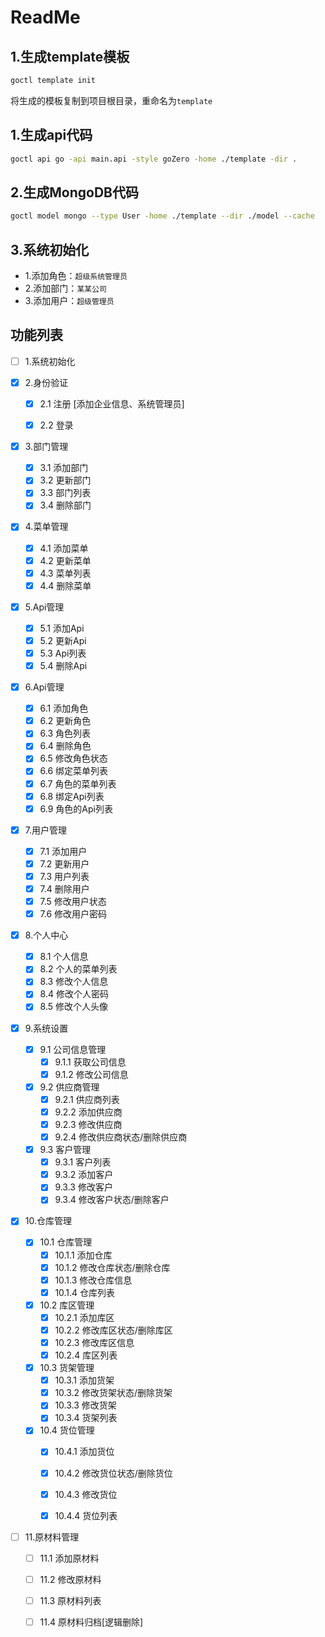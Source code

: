 # ReadMe

## 1.生成template模板
```bash
goctl template init
```
将生成的模板复制到项目根目录，重命名为`template`

## 1.生成api代码
```bash
goctl api go -api main.api -style goZero -home ./template -dir .
```


## 2.生成MongoDB代码
```bash
goctl model mongo --type User -home ./template --dir ./model --cache
```

## 3.系统初始化

- 1.添加角色：`超级系统管理员`
- 2.添加部门：`某某公司`
- 3.添加用户：`超级管理员`

## 功能列表
    
-[ ] 1.系统初始化

- [X] 2.身份验证
  - [X] 2.1 注册 [添加企业信息、系统管理员]  
  - [X] 2.2 登录  


- [X] 3.部门管理
  - [X] 3.1 添加部门
  - [X] 3.2 更新部门
  - [X] 3.3 部门列表
  - [X] 3.4 删除部门

- [X] 4.菜单管理
    - [X] 4.1 添加菜单
    - [X] 4.2 更新菜单
    - [X] 4.3 菜单列表
    - [X] 4.4 删除菜单

- [X] 5.Api管理
    - [X] 5.1 添加Api
    - [X] 5.2 更新Api
    - [X] 5.3 Api列表
    - [X] 5.4 删除Api

- [X] 6.Api管理
    - [X] 6.1 添加角色
    - [X] 6.2 更新角色
    - [X] 6.3 角色列表
    - [X] 6.4 删除角色
    - [X] 6.5 修改角色状态
    - [X] 6.6 绑定菜单列表
    - [X] 6.7 角色的菜单列表
    - [X] 6.8 绑定Api列表
    - [X] 6.9 角色的Api列表

- [X] 7.用户管理
    - [X] 7.1 添加用户
    - [X] 7.2 更新用户
    - [X] 7.3 用户列表
    - [X] 7.4 删除用户
    - [X] 7.5 修改用户状态
    - [X] 7.6 修改用户密码

- [X] 8.个人中心
    - [X] 8.1 个人信息
    - [X] 8.2 个人的菜单列表
    - [X] 8.3 修改个人信息
    - [X] 8.4 修改个人密码
    - [X] 8.5 修改个人头像

- [X] 9.系统设置
  - [X] 9.1 公司信息管理
    - [X] 9.1.1 获取公司信息
    - [X] 9.1.2 修改公司信息
  - [X] 9.2 供应商管理
    - [X] 9.2.1 供应商列表
    - [X] 9.2.2 添加供应商
    - [X] 9.2.3 修改供应商
    - [X] 9.2.4 修改供应商状态/删除供应商
  - [X] 9.3 客户管理
    - [X] 9.3.1 客户列表
    - [X] 9.3.2 添加客户
    - [X] 9.3.3 修改客户
    - [X] 9.3.4 修改客户状态/删除客户

- [X] 10.仓库管理
  - [X] 10.1 仓库管理
    - [X] 10.1.1 添加仓库
    - [X] 10.1.2 修改仓库状态/删除仓库
    - [X] 10.1.3 修改仓库信息
    - [X] 10.1.4 仓库列表
  - [X] 10.2 库区管理
    - [X] 10.2.1 添加库区
    - [X] 10.2.2 修改库区状态/删除库区
    - [X] 10.2.3 修改库区信息
    - [X] 10.2.4 库区列表
  - [X] 10.3 货架管理
    - [X] 10.3.1 添加货架
    - [X] 10.3.2 修改货架状态/删除货架
    - [X] 10.3.3 修改货架
    - [X] 10.3.4 货架列表
  - [X] 10.4 货位管理
    - [X] 10.4.1 添加货位
    - [X] 10.4.2 修改货位状态/删除货位
    - [X] 10.4.3 修改货位
    - [X] 10.4.4 货位列表


- [ ] 11.原材料管理
  - [ ] 11.1 添加原材料
  - [ ] 11.2 修改原材料
  - [ ] 11.3 原材料列表
  - [ ] 11.4 原材料归档[逻辑删除]





<br/><br/><br/><br/><br/><br/><br/><br/><br/><br/><br/><br/><br/><br/>






